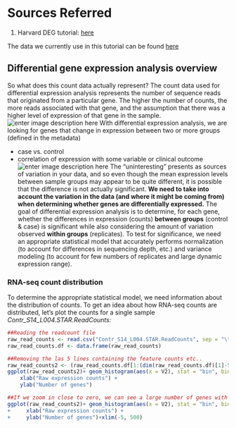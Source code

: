 # Sources Referred
1. Harvard DEG tutorial: [here](https://hbctraining.github.io/DGE_workshop/lessons/01_DGE_setup_and_overview.html) 

The data we currently use in this tutorial can be found [here](https://github.com/Rohit-Satyam/RNA-Seq-Data-Analysis/tree/master/test)

## Differential gene expression analysis overview

So what does this count data actually represent? The count data used for differential expression analysis represents the number of sequence reads that originated from a particular gene. The higher the number of counts, the more reads associated with that gene, and the assumption that there was a higher level of expression of that gene in the sample.
![enter image description here](https://hbctraining.github.io/DGE_workshop/img/deseq_counts_overview.png)
With differential expression analysis, we are looking for genes that change in expression between two or more groups (defined in the metadata)

-   case vs. control
-   correlation of expression with some variable or clinical outcome
![enter image description here](https://hbctraining.github.io/DGE_workshop/img/de_variation.png)
The “uninteresting” presents as sources of variation in your data, and so even though the mean expression levels between sample groups may appear to be quite different, it is possible that the difference is not actually significant. **We need to take into account the variation in the data (and where it might be coming from) when determining whether genes are differentially expressed.**
The goal of differential expression analysis is to determine, for each gene, whether the differences in expression (counts) **between groups** (control & case) is significant while also considering the amount of variation observed **within groups** (replicates). To test for significance, we need an appropriate statistical model that accurately performs normalization (to account for differences in sequencing depth, etc.) and variance modeling (to account for few numbers of replicates and large dynamic expression range).
### RNA-seq count distribution
To determine the appropriate statistical model, we need information about the distribution of counts. To get an idea about how RNA-seq counts are distributed, let’s plot the counts for a single sample *Contr_S14_L004.STAR.ReadCounts:*
```R
##Reading the readcount file
raw_read_counts <- read.csv("Contr_S14_L004.STAR.ReadCounts", sep = "\t", header = FALSE, stringsAsFactors = FALSE)
raw_read_counts.df <- data.frame(raw_read_counts)

##Removing the las 5 lines containing the feature counts etc..
raw_read_counts2 <- (raw_read_counts.df[1:(dim(raw_read_counts.df)[1]-5),])
ggplot(raw_read_counts2)+ geom_histogram(aes(x = V2), stat = "bin", bins = 200) +
    xlab("Raw expression counts") +
    ylab("Number of genes")

##If we zoom in close to zero, we can see a large number of genes with counts of zero:
ggplot(raw_read_counts2)+ geom_histogram(aes(x = V2), stat = "bin", bins = 200) +
+     xlab("Raw expression counts") +
+     ylab("Number of genes")+xlim(-5, 500)


```
